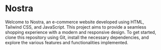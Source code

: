 # Nostra
Welcome to Nostra, an e-commerce website developed using HTML, Tailwind CSS, and JavaScript. This project aims to provide a seamless shopping experience with a modern and responsive design. To get started, clone this repository using Git, install the necessary dependencies, and explore the various features and functionalities implemented.
